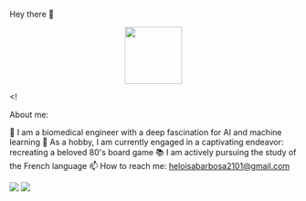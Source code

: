 Hey there 👋

<div id="header" align="center">
  <img src="https://media.giphy.com/media/vLlpbDafjgHystuJ0a/giphy.gif" width="100"/>
</div>

<!

About me:

 🔭 I am a biomedical engineer with a deep fascination for AI and machine learning
 👾 As a hobby, I am currently engaged in a captivating endeavor: recreating a beloved 80's board game
 📚 I am actively pursuing the study of the French language
 📫 How to reach me: heloisabarbosa2101@gmail.com

![](https://github-readme-stats.vercel.app/api?username=HeloBarbosa&count_private=true&show_icons=true)
![](https://github-readme-stats.vercel.app/api/top-langs/?username=HeloBarbosa&layout=compact)
